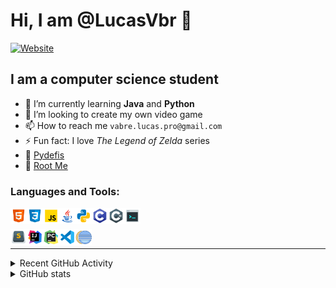 # Hi, I am @LucasVbr 👋
[![Website](https://img.shields.io/website?label=Portfolio&style=for-the-badge&url=https%3A%2F%2FLucasVbr.io)][Website]


## I am a computer science student

- 🌱 I’m currently learning **Java** and **Python**
- 💞️ I’m looking to create my own video game
- 📫 How to reach me `vabre.lucas.pro@gmail.com`
- ⚡ Fun fact: I love *The Legend of Zelda* series
- 🎯 [Pydefis]
- 🚩 [Root Me]

### Languages and Tools:

<div>
  <img align="left" alt="HTML5" width="26px" src="icons/html5.png"/>
  <img align="left" alt="CSS3" width="26px" src="icons/css3.png"/>
  <img align="left" alt="JavaScript" width="26px" src="icons/javascript.png"/>
  <img align="left" alt="Java" width="26px" src="icons/java.png"/>
  <img align="left" alt="Python" width="26px" src="icons/python.png"/>
  <img align="left" alt="C" width="26px" src="icons/c-language.png"/>
  <img align="left" alt="C Sharp" width="26px" src="icons/c-sharp.png"/>
  <img align="left" alt="Bash" width="26px" src="icons/console.png"/>
</div>

<br/>
<br/>

<div>
  <img align="left" alt="Sublime Text" width="26px" src="icons/sublime-text.png"/>
  <img align="left" alt="IntelliJ Idea" width="26px" src="icons/intellij-idea.png"/>
  <img align="left" alt="PyCharm" width="26px" src="icons/pycharm.png"/>
  <img align="left" alt="Visual Studio Code" width="26px" src="icons/visual-studio-code.png"/>
  <img align="left" alt="Eclipse" width="26px" src="icons/eclipse.png"/>
</div>

<br />

---

<details>
  <summary>Recent GitHub Activity</summary>
  
<!--START_SECTION:activity-->
<!--END_SECTION:activity-->

</details>

<details>
    <summary>GitHub stats</summary>

![GitHub Stats]
![Top Langs]

</details>

<!-- Links -->
[Website]: https://www.LucasVbr.io
[Pydefis]: https://pydefis.callicode.fr/user/mhof/LucasVbr/bba98551173e6b21
[Root Me]: https://www.root-me.org/LucasVbr?lang=fr

[GitHub Stats]: https://github-readme-stats.vercel.app/api?username=LucasVbr&show_icons=true
[Top Langs]: https://github-readme-stats.vercel.app/api/top-langs/?username=LucasVbr&layout=compact
